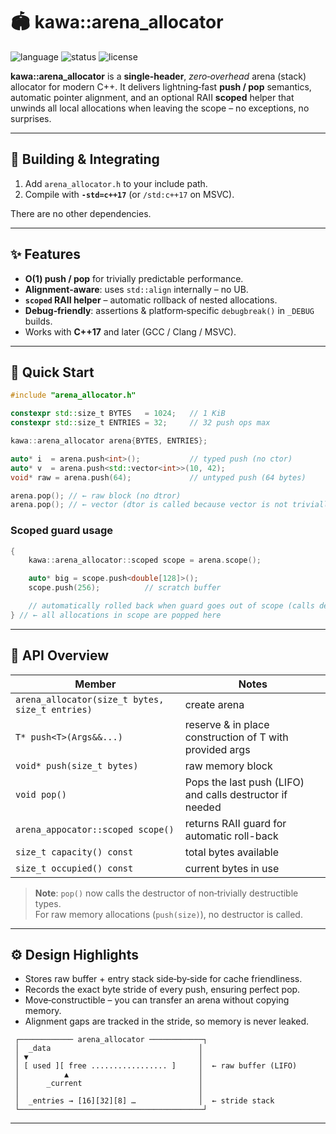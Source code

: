 # 🏟 kawa::arena\_allocator

![language](https://img.shields.io/badge/C%2B%2B-17-blue.svg)
![status](https://img.shields.io/badge/stability-stable-brightgreen)
![license](https://img.shields.io/badge/license-MIT-green.svg)

**kawa::arena\_allocator** is a **single‑header**, *zero‑overhead* arena (stack) allocator for modern C++.
It delivers lightning‑fast **push / pop** semantics, automatic pointer
alignment, and an optional RAII **scoped** helper that unwinds all local
allocations when leaving the scope – no exceptions, no surprises.

---

## 🔧 Building & Integrating

1. Add `arena_allocator.h` to your include path.
2. Compile with **`-std=c++17`** (or `/std:c++17` on MSVC).

There are no other dependencies.

---

## ✨ Features

* **O(1) push / pop** for trivially predictable performance.
* **Alignment‑aware**: uses `std::align` internally – no UB.
* **`scoped` RAII helper** – automatic rollback of nested allocations.
* **Debug‑friendly**: assertions & platform‑specific `debugbreak()` in `_DEBUG` builds.
* Works with **C++17** and later (GCC / Clang / MSVC).

---

## 🚀 Quick Start

```cpp
#include "arena_allocator.h"

constexpr std::size_t BYTES   = 1024;   // 1 KiB
constexpr std::size_t ENTRIES = 32;     // 32 push ops max

kawa::arena_allocator arena{BYTES, ENTRIES};

auto* i  = arena.push<int>();           // typed push (no ctor)
auto* v  = arena.push<std::vector<int>>(10, 42);
void* raw = arena.push(64);             // untyped push (64 bytes)

arena.pop(); // ← raw block (no dtror)
arena.pop(); // ← vector (dtor is called because vector is not trivially-destructable!)
```

### Scoped guard usage

```cpp
{
    kawa::arena_allocator::scoped scope = arena.scope();

    auto* big = scope.push<double[128]>();
    scope.push(256);          // scratch buffer

    // automatically rolled back when guard goes out of scope (calls destructors too)
} // ← all allocations in scope are popped here
```

---

## 📝 API Overview

| Member                                          | Notes                                                    |
| ----------------------------------------------- | ---------------------------------------------------------|
| `arena_allocator(size_t bytes, size_t entries)` | create arena                                             |
| `T* push<T>(Args&&...)`                         | reserve & in place construction of T with provided args  |
| `void* push(size_t bytes)`                      | raw memory block                                         |
| `void pop()`                                    | Pops the last push (LIFO) and calls destructor if needed |
| `arena_appocator::scoped scope()`               | returns RAII guard for automatic roll-back               |
| `size_t capacity() const`                       | total bytes available                                    |
| `size_t occupied() const`                       | current bytes in use                                     |

> **Note**: `pop()` now calls the destructor of non‑trivially destructible types.  
> For raw memory allocations (`push(size)`), no destructor is called.

---

## ⚙️ Design Highlights

* Stores raw buffer + entry stack side‑by‑side for cache friendliness.
* Records the exact byte stride of every push, ensuring perfect pop.
* Move‑constructible – you can transfer an arena without copying memory.
* Alignment gaps are tracked in the stride, so memory is never leaked.

```
 ┌──────────── arena_allocator ────────────┐
 │  _data                                 │
 │ ▼                                      │
 │ [ used ][ free ................. ]     │  ← raw buffer (LIFO)
 │          ▲                             │
 │      _current                          │
 │                                        │
 │  _entries → [16][32][8] …              │  ← stride stack
 └─────────────────────────────────────────┘
```

---

